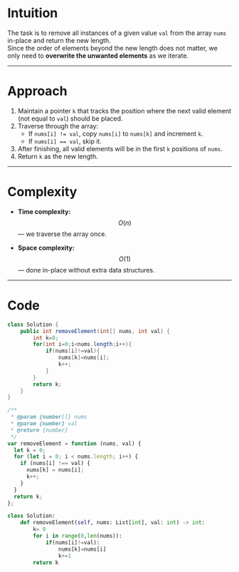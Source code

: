 # Intuition

The task is to remove all instances of a given value `val` from the array `nums` in-place and return the new length.  
Since the order of elements beyond the new length does not matter, we only need to **overwrite the unwanted elements** as we iterate.

---

# Approach

1. Maintain a pointer `k` that tracks the position where the next valid element (not equal to `val`) should be placed.
2. Traverse through the array:
   - If `nums[i] != val`, copy `nums[i]` to `nums[k]` and increment `k`.
   - If `nums[i] == val`, skip it.
3. After finishing, all valid elements will be in the first `k` positions of `nums`.
4. Return `k` as the new length.

---

# Complexity

- **Time complexity:**  
  $$O(n)$$ — we traverse the array once.

- **Space complexity:**  
  $$O(1)$$ — done in-place without extra data structures.

---

# Code

```Java []
class Solution {
    public int removeElement(int[] nums, int val) {
        int k=0;
        for(int i=0;i<nums.length;i++){
            if(nums[i]!=val){
                nums[k]=nums[i];
                k++;
            }
        }
        return k;
    }
}
```

```javascript []
/**
 * @param {number[]} nums
 * @param {number} val
 * @return {number}
 */
var removeElement = function (nums, val) {
  let k = 0;
  for (let i = 0; i < nums.length; i++) {
    if (nums[i] !== val) {
      nums[k] = nums[i];
      k++;
    }
  }
  return k;
};
```

```Python []
class Solution:
    def removeElement(self, nums: List[int], val: int) -> int:
        k= 0
        for i in range(0,len(nums)):
            if(nums[i]!=val):
                nums[k]=nums[i]
                k+=1
        return k
```
